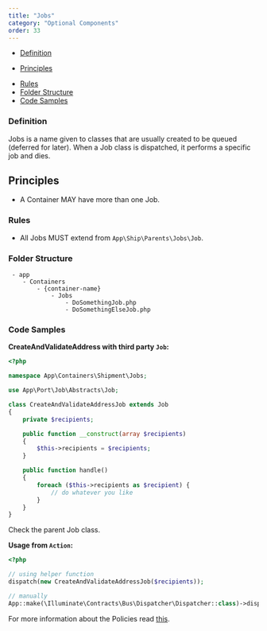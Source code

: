 ```yaml
---
title: "Jobs"
category: "Optional Components"
order: 33
---
```


* [Definition](#definition)
- [Principles](#principles)
* [Rules](#rules)
* [Folder Structure](#folder-structure)
* [Code Samples](#code-samples)

<a name="definition"></a>

### Definition

Jobs is a name given to classes that are usually created to be queued (deferred for later).
When a Job class is dispatched, it performs a specific job and dies.

<a name="principles"></a>

## Principles

- A Container MAY have more than one Job.

<a name="rules"></a>

### Rules

- All Jobs MUST extend from `App\Ship\Parents\Jobs\Job`.

<a name="folder-structure"></a>

### Folder Structure

```
 - app
    - Containers
        - {container-name}
            - Jobs
                - DoSomethingJob.php
                - DoSomethingElseJob.php
```

<a name="code-samples"></a>

### Code Samples

**CreateAndValidateAddress with third party `Job`:**

```php
<?php

namespace App\Containers\Shipment\Jobs;

use App\Port\Job\Abstracts\Job;

class CreateAndValidateAddressJob extends Job
{
    private $recipients;

    public function __construct(array $recipients)
    {
        $this->recipients = $recipients;
    }

    public function handle()
    {
        foreach ($this->recipients as $recipient) {
            // do whatever you like
        }
    }
}
```

Check the parent Job class.


**Usage from `Action`:**

```php
<?php

// using helper function
dispatch(new CreateAndValidateAddressJob($recipients));

// manually
App::make(\Illuminate\Contracts\Bus\Dispatcher\Dispatcher::class)->dispatch(New StatusChangedJob($object));
```

For more information about the Policies read [this](https://laravel.com/docs/5.3/queues).
